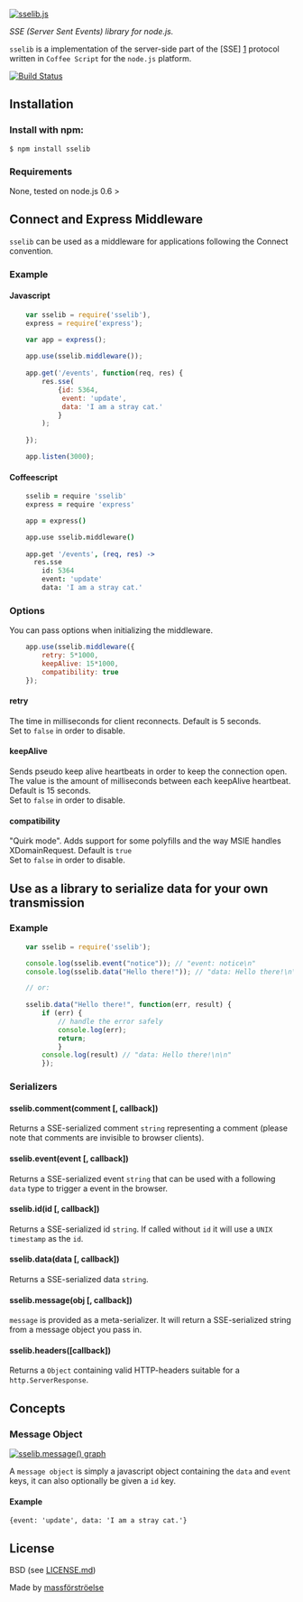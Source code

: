 [![sselib.js](http://dl.dropboxusercontent.com/u/15640279/massforstroelse-site/sse-lib.png)](https://npmjs.org/package/sselib)

_SSE (Server Sent Events) library for node.js._

`sselib` is a implementation of the server-side part of the [SSE] [1] protocol written in `Coffee Script` for the `node.js` platform.

[![Build Status](https://travis-ci.org/massforstroelse/sselib.js.png)](https://travis-ci.org/massforstroelse/sselib.js)

  [1]: http://dev.w3.org/html5/eventsource/

## Installation ##

### Install with npm: ###

    $ npm install sselib

### Requirements ###

None, tested on node.js 0.6 >

## Connect and Express Middleware ##

`sselib` can be used as a middleware for applications following the Connect convention.

### Example ###

#### Javascript ####

```javascript
    var sselib = require('sselib'),
    express = require('express');

    var app = express();
    
    app.use(sselib.middleware());
    
    app.get('/events', function(req, res) {
        res.sse(
            {id: 5364,
             event: 'update',
             data: 'I am a stray cat.'
            }
        );
        
    });

    app.listen(3000);
```

#### Coffeescript ####

```coffeescript
    sselib = require 'sselib'
    express = require 'express'

    app = express()

    app.use sselib.middleware()
    
    app.get '/events', (req, res) ->
      res.sse
        id: 5364
        event: 'update'
        data: 'I am a stray cat.'
```

### Options ###

You can pass options when initializing the middleware.

```javascript
    app.use(sselib.middleware({
        retry: 5*1000,
        keepAlive: 15*1000,
        compatibility: true
    });
```

#### retry ####

The time in milliseconds for client reconnects. Default is 5 seconds.  
Set to `false` in order to disable.

#### keepAlive ####

Sends pseudo keep alive heartbeats in order to keep the connection open. The value is the amount of milliseconds between each keepAlive heartbeat. Default is 15 seconds.  
Set to `false` in order to disable.

#### compatibility ####

"Quirk mode". Adds support for some polyfills and the way MSIE handles XDomainRequest. Default is `true`  
Set to `false` in order to disable.

## Use as a library to serialize data for your own transmission ##

### Example ###

```javascript
    var sselib = require('sselib');

    console.log(sselib.event("notice")); // "event: notice\n"
    console.log(sselib.data("Hello there!")); // "data: Hello there!\n\n"

    // or:
    
    sselib.data("Hello there!", function(err, result) {
        if (err) {
            // handle the error safely
            console.log(err);
            return;
            }
        console.log(result) // "data: Hello there!\n\n"
        });
```

### Serializers ###

#### sselib.comment(comment [, callback]) ####

Returns a SSE-serialized comment `string` representing a comment (please note that comments are invisible to browser clients).

#### sselib.event(event [, callback]) ####

Returns a SSE-serialized event `string` that can be used with a following `data` type to trigger a event in the browser.

#### sselib.id(id [, callback]) ####

Returns a SSE-serialized id `string`. If called without `id` it will use a `UNIX timestamp` as the `id`.

#### sselib.data(data [, callback]) ####

Returns a SSE-serialized data `string`.

#### sselib.message(obj [, callback]) ####

`message` is provided as a meta-serializer. It will return a SSE-serialized string from a message object you pass in.

#### sselib.headers([callback]) ####

Returns a `Object` containing valid HTTP-headers suitable for a `http.ServerResponse`.

## Concepts ##

### Message Object ###

[![sselib.message() graph](http://dl.dropboxusercontent.com/u/15640279/massforstroelse-site/sselib-serialization-graph.png)](https://npmjs.org/package/sselib)

A `message object` is simply a javascript object containing the `data` and `event` keys, it can also optionally be given a `id` key.

#### Example ####

    {event: 'update', data: 'I am a stray cat.'}

## License ##

BSD (see [LICENSE.md](https://github.com/massforstroelse/sselib.js/blob/master/LICENSE.md "LICENSE.md"))  

Made by [massförströelse](http://massforstroel.se/ "massförströel.se")  


